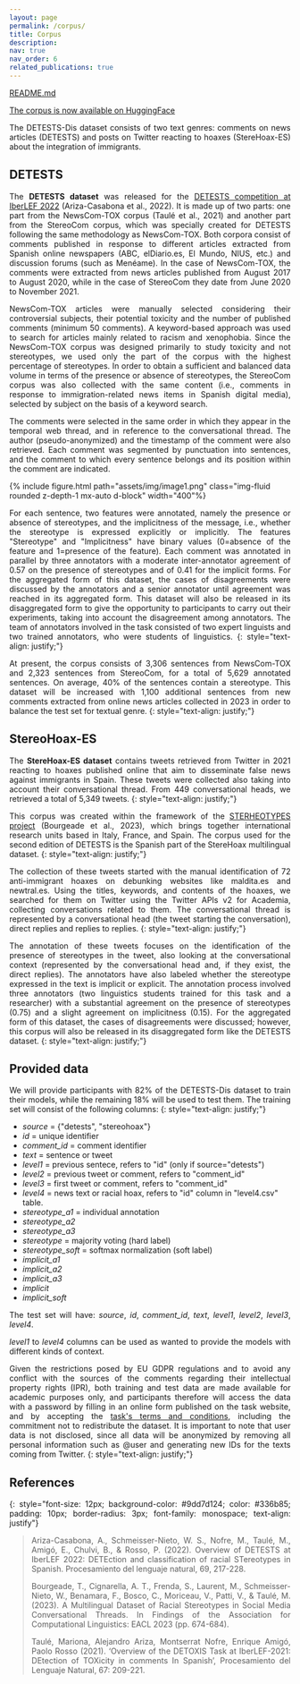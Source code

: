 ```yaml
---
layout: page
permalink: /corpus/
title: Corpus
description:
nav: true
nav_order: 6
related_publications: true
---
```


[README.md](https://github.com/clic-ub/DETESTS-Dis/blob/main/README.md)

[The corpus is now available on HuggingFace](https://huggingface.co/datasets/CLiC-UB/DETESTS-Dis)

The DETESTS-Dis dataset consists of two text genres: comments on news articles (DETESTS) and posts on
Twitter reacting to hoaxes (StereHoax-ES) about the integration of immigrants.

## DETESTS

<style>
  p {
    text-align: justify;
  }
</style>

<div class="row justify-content-sm-center">
    <div class="col-sm-8 mt-3 mt-md-0">
        <p>The <b>DETESTS dataset</b> was released for the
        <a href="https://detestsiberlef.wixsite.com/detests" target="_blank">DETESTS competition at IberLEF 2022</a>
        (Ariza-Casabona et al., 2022).
        It is made up of two parts: one part from the NewsCom-TOX corpus (Taulé et al., 2021) and another
        part from the StereoCom corpus, which was specially created for DETESTS following the same methodology as
        NewsCom-TOX. Both corpora consist of comments published in response to different articles extracted from
        Spanish online newspapers (ABC, elDiario.es, El Mundo, NIUS, etc.) and discussion forums (such as
        Menéame). In the case of NewsCom-TOX, the comments were extracted from news articles published from
        August 2017 to August 2020, while in the case of StereoCom they date from June 2020 to November 2021.</p>
        <p>NewsCom-TOX articles were manually selected considering their controversial subjects, their potential
        toxicity and the number of published comments (minimum 50 comments). A keyword-based approach was used to
        search for articles mainly related to racism and xenophobia. Since the NewsCom-TOX corpus was designed
        primarily to study toxicity and not stereotypes, we used only the part of the corpus with the highest
        percentage of stereotypes. In order to obtain a sufficient and balanced data volume in terms of the
        presence or absence of stereotypes, the StereoCom corpus was also collected with the same content (i.e.,
        comments in response to immigration-related news items in Spanish digital media), selected by subject on
        the basis of a keyword search.</p>
        <p>The comments were selected in the same order in which they appear in the temporal web thread, and in
        reference to the conversational thread. The author (pseudo-anonymized) and the timestamp of the comment
        were also retrieved. Each comment was segmented by punctuation into sentences, and the comment to which
        every sentence belongs and its position within the comment are indicated.</p>
    </div>
    <div class="col-sm-4 mt-3 mt-md-0">
        {% include figure.html path="assets/img/image1.png" class="img-fluid rounded z-depth-1 mx-auto d-block" width="400"%}
    </div>
</div>

For each sentence, two features were annotated, namely the presence or absence of stereotypes, and the
implicitness of the message, i.e., whether the stereotype is expressed explicitly or implicitly. The
features "Stereotype" and "Implicitness" have binary values (0=absence of the feature and 1=presence of
the feature). Each comment was annotated in parallel by three annotators with a moderate inter-annotator
agreement of 0.57 on the presence of stereotypes and of 0.41 for the implicit forms. For the aggregated
form of this dataset, the cases of disagreements were discussed by the annotators and a senior annotator
until agreement was reached in its aggregated form. This dataset will also be released in its
disaggregated form to give the opportunity to participants to carry out their experiments, taking into
account the disagreement among annotators. The team of annotators involved in the task consisted of two
expert linguists and two trained annotators, who were students of linguistics. 
{: style="text-align: justify;"}

At present, the corpus consists of 3,306 sentences from NewsCom-TOX and 2,323 sentences from StereoCom,
for a total of 5,629 annotated sentences. On average, 40% of the sentences contain a stereotype. This
dataset will be increased with 1,100 additional sentences from new comments extracted from online news
articles collected in 2023 in order to balance the test set for textual genre. 
{: style="text-align: justify;"}

## StereoHoax-ES

The **StereHoax-ES dataset** contains tweets retrieved from Twitter in 2021 reacting to hoaxes published
online that aim to disseminate false news against immigrants in Spain. These tweets were collected also
taking into account their conversational thread. From 449 conversational heads, we retrieved a total of
5,349 tweets. 
{: style="text-align: justify;"}

This corpus was created within the framework of the
[STERHEOTYPES project](https://www.irit.fr/sterheotypes/) (Bourgeade et al., 2023), which brings together
international research units based in Italy, France, and Spain. The corpus used for the second edition of
DETESTS is the Spanish part of the StereHoax multilingual dataset. 
{: style="text-align: justify;"}

The collection of these tweets started with the manual identification of 72 anti-immigrant hoaxes on
debunking websites like maldita.es and newtral.es. Using the titles, keywords, and contents of the
hoaxes, we searched for them on Twitter using the Twitter APIs v2 for Academia, collecting conversations
related to them. The conversational thread is represented by a conversational head (the tweet starting
the conversation), direct replies and replies to replies. 
{: style="text-align: justify;"}

The annotation of these tweets focuses on the identification of the presence of stereotypes in the tweet,
also looking at the conversational context (represented by the conversational head and, if they exist,
the direct replies). The annotators have also labeled whether the stereotype expressed in the text is
implicit or explicit. The annotation process involved three annotators (two linguistics students trained
for this task and a researcher) with a substantial agreement on the presence of stereotypes (0.75) and a
slight agreement on implicitness (0.15). For the aggregated form of this dataset, the cases of
disagreements were discussed; however, this corpus will also be released in its disaggregated form like
the DETESTS dataset. 
{: style="text-align: justify;"}

## Provided data

We will provide participants with 82% of the DETESTS-Dis dataset to train their models, while the
remaining 18% will be used to test them. The training set will consist of the following columns: 
{: style="text-align: justify;"}

- _source_ = {"detests", "stereohoax"}
- _id_ = unique identifier
- _comment_id_ = comment identifier
- _text_ = sentence or tweet
- _level1_ = previous sentece, refers to "id" (only if source="detests")
- _level2_ = previous tweet or comment, refers to "comment_id"
- _level3_ = first tweet or comment, refers to "comment_id"
- _level4_ = news text or racial hoax, refers to "id" column in "level4.csv" table.
- _stereotype_a1_ = individual annotation
- _stereotype_a2_
- _stereotype_a3_
- _stereotype_ = majority voting (hard label)
- _stereotype_soft_ = softmax normalization (soft label)
- _implicit_a1_
- _implicit_a2_
- _implicit_a3_
- _implicit_
- _implicit_soft_

The test set will have: _source_, _id_, _comment_id_, _text_, _level1_, _level2_, _level3_, _level4_.

_level1_ to _level4_ columns can be used as wanted to provide the models with different kinds of context.

Given the restrictions posed by EU GDPR regulations and to avoid any conflict with the sources of the
comments regarding their intellectual property rights (IPR), both training and test data are made
available for academic purposes only, and participants therefore will access the data with a password by
filling in an online form published on the task website, and by accepting the
[task's terms and conditions](https://creativecommons.org/licenses/by-nc-sa/4.0/legalcode), including the
commitment not to redistribute the dataset. It is important to note that user data is not disclosed,
since all data will be anonymized by removing all personal information such as @user and generating new
IDs for the texts coming from Twitter. 
{: style="text-align: justify;"}

## References

{: style="font-size: 12px; background-color: #9dd7d124; color: #336b85; padding: 10px; border-radius:
3px; font-family: monospace; text-align: justify"}

> Ariza-Casabona, A., Schmeisser-Nieto, W. S., Nofre, M., Taulé, M., Amigó, E., Chulvi, B., & Rosso, P.
> (2022). Overview of DETESTS at IberLEF 2022: DETEction and classification of racial STereotypes in
> Spanish. Procesamiento del lenguaje natural, 69, 217-228.
>
> Bourgeade, T., Cignarella, A. T., Frenda, S., Laurent, M., Schmeisser-Nieto, W., Benamara, F., Bosco,
> C., Moriceau, V., Patti, V., & Taulé, M. (2023). A Multilingual Dataset of Racial Stereotypes in Social
> Media Conversational Threads. In Findings of the Association for Computational Linguistics: EACL 2023
> (pp. 674-684).
>
> Taulé, Mariona, Alejandro Ariza, Montserrat Nofre, Enrique Amigó, Paolo Rosso (2021). ‘Overview of the
> DETOXIS Task at IberLEF-2021: DEtection of TOXicity in comments In Spanish’, Procesamiento del Lenguaje
> Natural, 67: 209-221.
